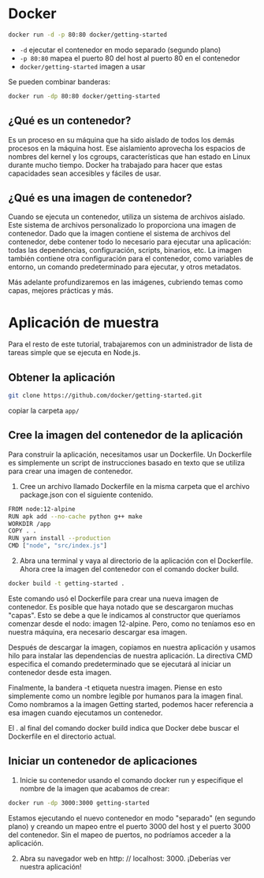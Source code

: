# Docker

```bash
docker run -d -p 80:80 docker/getting-started
```

- `-d` ejecutar el contenedor en modo separado (segundo plano)
- `-p 80:80` mapea el puerto 80 del host al puerto 80 en el contenedor
- `docker/getting-started` imagen a usar

Se pueden combinar banderas:

```bash
docker run -dp 80:80 docker/getting-started
```

## ¿Qué es un contenedor?

Es un proceso en su máquina que ha sido aislado de todos los demás procesos en la máquina host. Ese aislamiento aprovecha los espacios de nombres del kernel y los cgroups, características que han estado en Linux durante mucho tiempo. Docker ha trabajado para hacer que estas capacidades sean accesibles y fáciles de usar.

## ¿Qué es una imagen de contenedor?

Cuando se ejecuta un contenedor, utiliza un sistema de archivos aislado. Este sistema de archivos personalizado lo proporciona una imagen de contenedor. Dado que la imagen contiene el sistema de archivos del contenedor, debe contener todo lo necesario para ejecutar una aplicación: todas las dependencias, configuración, scripts, binarios, etc. La imagen también contiene otra configuración para el contenedor, como variables de entorno, un comando predeterminado para ejecutar, y otros metadatos.

Más adelante profundizaremos en las imágenes, cubriendo temas como capas, mejores prácticas y más.

# Aplicación de muestra

Para el resto de este tutorial, trabajaremos con un administrador de lista de tareas simple que se ejecuta en Node.js.

## Obtener la aplicación

```bash
git clone https://github.com/docker/getting-started.git
```

copiar la carpeta `app/`

## Cree la imagen del contenedor de la aplicación

Para construir la aplicación, necesitamos usar un Dockerfile. Un Dockerfile es simplemente un script de instrucciones basado en texto que se utiliza para crear una imagen de contenedor.

1. Cree un archivo llamado Dockerfile en la misma carpeta que el archivo package.json con el siguiente contenido.

```bash
FROM node:12-alpine
RUN apk add --no-cache python g++ make
WORKDIR /app
COPY . .
RUN yarn install --production
CMD ["node", "src/index.js"]
```
2. Abra una terminal y vaya al directorio de la aplicación con el Dockerfile. Ahora cree la imagen del contenedor con el comando docker build.

```bash
docker build -t getting-started .
```

Este comando usó el Dockerfile para crear una nueva imagen de contenedor. Es posible que haya notado que se descargaron muchas "capas". Esto se debe a que le indicamos al constructor que queríamos comenzar desde el nodo: imagen 12-alpine. Pero, como no teníamos eso en nuestra máquina, era necesario descargar esa imagen.

Después de descargar la imagen, copiamos en nuestra aplicación y usamos hilo para instalar las dependencias de nuestra aplicación. La directiva CMD especifica el comando predeterminado que se ejecutará al iniciar un contenedor desde esta imagen.

Finalmente, la bandera -t etiqueta nuestra imagen. Piense en esto simplemente como un nombre legible por humanos para la imagen final. Como nombramos a la imagen Getting started, podemos hacer referencia a esa imagen cuando ejecutamos un contenedor.

El . al final del comando docker build indica que Docker debe buscar el Dockerfile en el directorio actual.

## Iniciar un contenedor de aplicaciones

1. Inicie su contenedor usando el comando docker run y especifique el nombre de la imagen que acabamos de crear:

```bash
docker run -dp 3000:3000 getting-started
```
Estamos ejecutando el nuevo contenedor en modo "separado" (en segundo plano) y creando un mapeo entre el puerto 3000 del host y el puerto 3000 del contenedor. Sin el mapeo de puertos, no podríamos acceder a la aplicación.

2. Abra su navegador web en http: // localhost: 3000. ¡Deberías ver nuestra aplicación!
```bash
```
```bash
```